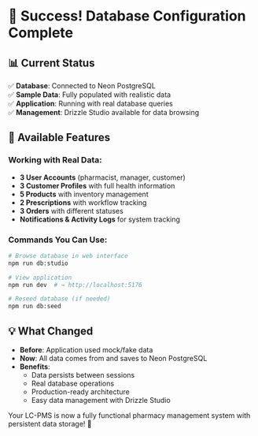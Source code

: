 # 🎉 Success! Database Configuration Complete

## 📊 Current Status
✅ **Database**: Connected to Neon PostgreSQL  
✅ **Sample Data**: Fully populated with realistic data  
✅ **Application**: Running with real database queries  
✅ **Management**: Drizzle Studio available for data browsing  

## 🚀 Available Features

### Working with Real Data:
- **3 User Accounts** (pharmacist, manager, customer)
- **3 Customer Profiles** with full health information  
- **5 Products** with inventory management
- **2 Prescriptions** with workflow tracking
- **3 Orders** with different statuses
- **Notifications & Activity Logs** for system tracking

### Commands You Can Use:
```bash
# Browse database in web interface
npm run db:studio

# View application  
npm run dev  # → http://localhost:5176

# Reseed database (if needed)
npm run db:seed
```

## 💡 What Changed
- **Before**: Application used mock/fake data
- **Now**: All data comes from and saves to Neon PostgreSQL
- **Benefits**: 
  - Data persists between sessions
  - Real database operations
  - Production-ready architecture
  - Easy data management with Drizzle Studio

Your LC-PMS is now a fully functional pharmacy management system with persistent data storage! 🎯
